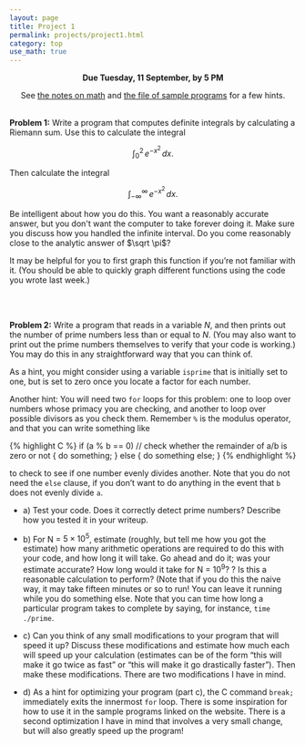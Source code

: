 ```yaml
---
layout: page
title: Project 1
permalink: projects/project1.html
category: top
use_math: true
---
```

<center>

<b>Due Tuesday, 11 September, by 5 PM</b><br>

See <a href="../notes/math.html">the notes on math</a> and <a href="../notes/samples.html">the file of sample programs</a> for a few hints. 
<br><br>

</center>

**Problem 1:** Write a program that computes definite integrals by calculating a Riemann sum. Use this to calculate the integral

$$ \int_0^2\, e^{-x^2}\, dx. $$

Then calculate the integral

$$ \int_{-\infty}^\infty\, e^{-x^2}\, dx. $$

Be intelligent about how you do this. You want a reasonably accurate answer, but you don't want the computer to take forever doing it. Make sure you discuss how you handled the infinite interval. Do you come reasonably close to the analytic answer of $\sqrt \pi$?

It may be helpful for you to first graph this function if you’re not familiar with it. (You should be able to quickly graph different functions using the code you wrote last week.)

<br><br>

**Problem 2:** Write a program that reads in a variable $N$, and then prints out the number of prime numbers less than or equal to $N$. (You may also want to print out the prime numbers themselves to verify that your code is working.) You may do this in any straightforward
way that you can think of.

As a hint, you might consider using a variable `isprime` that is initially set to one, but is set to zero once you locate a factor for each number.

Another hint: You will need two `for` loops for this problem: one to loop over numbers whose primacy you are checking, and another to loop over possible divisors as you check them. Remember `%` is the modulus operator, and that you can write something like

{% highlight C %}
if (a % b == 0) // check whether the remainder of a/b is zero or not
{
  do something;
}
else
{
  do something else;
}
{% endhighlight %}

to check to see if one number evenly divides another. Note that you do not need the
`else` clause, if you don’t want to do anything in the event that `b` does not evenly divide
`a`.

* a) Test your code. Does it correctly detect prime numbers? Describe how you tested it in your writeup.

* b) For N = $5 \times 10^5$, estimate (roughly, but tell me how you got the estimate) how many 
       arithmetic operations are required to do this with your code, and how long it will
       take. Go ahead and do it; was your estimate accurate? How long would it take
       for N = $10^9$? ? Is this a reasonable calculation to perform? (Note that if you do this the naive way, it may take fifteen minutes or so to run! You can leave it running while you do something else. 
       Note that you can time how long a particular program takes to complete by saying, for instance, `time ./prime`.

* c) Can you think of any small modifications to your program that will speed it
       up? Discuss these modifications and estimate how much each will speed up your
       calculation (estimates can be of the form “this will make it go twice as fast” or
	“this will make it go drastically faster”). Then make these modifications. 
       There are two modifications I have in mind.

* d) As a hint for optimizing your program (part c), the C command `break;` immediately exits the innermost `for` loop. There is some inspiration for how to use it in the sample programs linked on the website. There is a 
     second optimization I have in mind that involves a very small change, but will also greatly speed up the program!
